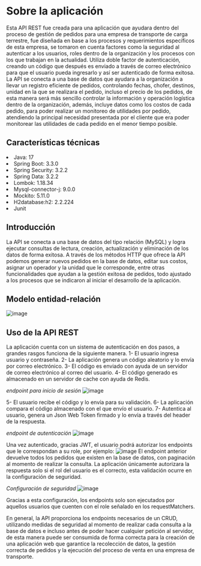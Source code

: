# Sobre la aplicación

Esta API REST fue creada para una aplicación que ayudara dentro del proceso de gestión de pedidos para una empresa de transporte de carga terrestre, fue diseñada en base a los procesos y requerimientos específicos de esta empresa, se tomaron en cuenta factores como la seguridad al autenticar a los usuarios, roles dentro de la organización y los procesos con los que trabajan en la actualidad. 
Utiliza doble factor de autenticación, creando un código que después es enviado a través de correo electrónico para que el usuario pueda ingresarlo y así ser autenticado de forma exitosa.
La API se conecta a una base de datos que ayudara a la organización a llevar un registro eficiente de pedidos, controlando fechas, chofer, destinos, unidad en la que se realizara el pedido, incluso el precio de los pedidos, de esta manera será más sencillo controlar la información y operación logística dentro de la organización, además, incluye datos como los costos de cada pedido, para poder realizar un monitoreo de utilidades por pedido, atendiendo la principal necesidad presentada por el cliente que era poder monitorear las utilidades de cada pedido en el menor tiempo posible.

## Características técnicas

<li>Java: 17</li>
<li>Spring Boot: 3.3.0</li>
<li>Spring Security: 3.2.2</li>
<li>Spring Data: 3.2.2</li>
<li>Lombok: 1.18.34</li>
<li>Mysql-connector-j: 9.0.0</li>
<li>Mockito: 5.11.0</li>
<li>H2database:h2: 2.2.224</li>
<li>Junit</li>

## Introducción
La API se conecta a una base de datos del tipo relación (MySQL) y logra ejecutar consultas de lectura, creación, actualización y eliminación de los datos de forma exitosa.
A través de los métodos HTTP que ofrece la API podemos generar nuevos pedidos en la base de datos, editar sus costos, asignar un operador y la unidad que le corresponde, entre otras funcionalidades que ayudan a la gestión exitosa de pedidos, todo ajustado a los procesos que se indicaron al iniciar el desarrollo de la aplicación.

## Modelo entidad-relación
![image](https://github.com/user-attachments/assets/77184b39-30e1-40f5-aeb7-3bb9efe038fa)

## Uso de la API REST
La aplicación cuenta con un sistema de autenticación en dos pasos, a grandes rasgos funciona de la siguiente manera.
1- El usuario ingresa usuario y contraseña.
2- La aplicación genera un código aleatorio y lo envía por correo electrónico.
3- El código es enviado con ayuda de un servidor de correo electrónico al correo del usuario.
4- El código generado es almacenado en un servidor de cache con ayuda de Redis.

*endpoint para inicio de sesión*
![image](https://github.com/user-attachments/assets/445a5b66-0e66-4af5-b26a-a138e0042a16)

5- El usuario recibe el código y lo envía para su validación.
6- La aplicación compara el código almacenado con el que envío el usuario.
7- Autentica al usuario, genera un Json Web Token firmado y lo envía a través del header de la respuesta.

*endpoint de autenticación*
![image](https://github.com/user-attachments/assets/0037b0ea-002a-4a21-afe5-954bb9aefb59)

Una vez autenticado, gracias JWT, el usuario podrá autorizar los endpoints que le correspondan a su role, por ejemplo:
![image](https://github.com/user-attachments/assets/42582ab5-1bd9-4f77-a5d2-f7972d6329d9)
El endpoint anterior devuelve todos los pedidos que existen en la base de datos, con paginación al momento de realizar la consulta. La aplicación únicamente autorizara la respuesta solo si el rol del usuario es el correcto, esta validación ocurre en la configuración de seguridad.

*Configuración de seguridad*
![image](https://github.com/user-attachments/assets/c8b75ff1-3b40-4998-bf47-229d3cadd859)

Gracias a esta configuración, los endpoints solo son ejecutados por aquellos usuarios que cuenten con el role señalado en los requestMatchers.

En general, la API proporciona los endpoints necesarios de un CRUD, utilizando medidas de seguridad al momento de realizar cada consulta a la base de datos e incluso antes de poder hacer cualquier petición al servidor, de esta manera puede ser consumida de forma correcta para la creación de una aplicación web que garantice la recolección de datos, la gestión correcta de pedidos y la ejecución del proceso de venta en una empresa de transporte.



